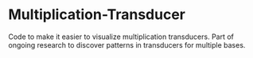 # Multiplication-Transducer
Code to make it easier to visualize multiplication transducers. Part of ongoing research to discover patterns in transducers for multiple bases.
